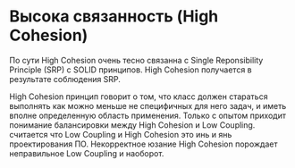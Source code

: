 # Высока связанность (High Cohesion)

По сути High Cohesion очень тесно связанна с 
Single Reponsibility Principle (SRP) с SOLID принципов.
High Cohesion получается в результате соблюдения SRP.

High Cohesion принцип говорит о том, что класс должен
стараться выполнять как можно меньше не специфичных для него задач,
и иметь вполне определенную область применения. Только с опытом
приходит понимание балансировки между High Cohesion и Low Coupling.
считается что Low Coupling и High Cohesion это инь и янь проектирования ПО.
Некорректное юзание High Cohesion порождает неправильное Low Coupling и наоборот.